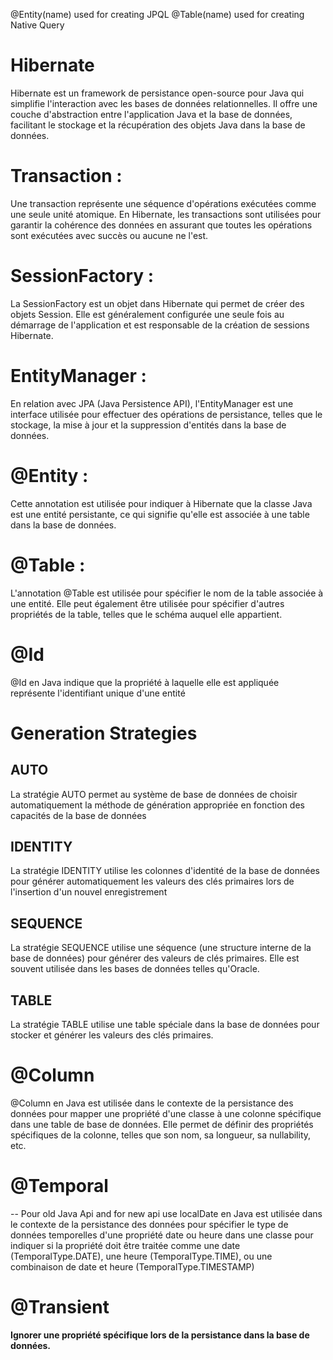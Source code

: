 @Entity(name)
used for creating JPQL
@Table(name)
used for creating Native Query
# Hibernate 
Hibernate est un framework de persistance open-source pour Java qui simplifie l'interaction avec les bases de données relationnelles. Il offre une couche d'abstraction entre l'application Java et la base de données, facilitant le stockage et la récupération des objets Java dans la base de données.

# Transaction :
Une transaction représente une séquence d'opérations exécutées comme une seule unité atomique. En Hibernate, les transactions sont utilisées pour garantir la cohérence des données en assurant que toutes les opérations sont exécutées avec succès ou aucune ne l'est.

# SessionFactory : 
La SessionFactory est un objet dans Hibernate qui permet de créer des objets Session. Elle est généralement configurée une seule fois au démarrage de l'application et est responsable de la création de sessions Hibernate.

# EntityManager : 
En relation avec JPA (Java Persistence API), l'EntityManager est une interface utilisée pour effectuer des opérations de persistance, telles que le stockage, la mise à jour et la suppression d'entités dans la base de données.

# @Entity : 
Cette annotation est utilisée pour indiquer à Hibernate que la classe Java est une entité persistante, ce qui signifie qu'elle est associée à une table dans la base de données.

# @Table :
L'annotation @Table est utilisée pour spécifier le nom de la table associée à une entité. Elle peut également être utilisée pour spécifier d'autres propriétés de la table, telles que le schéma auquel elle appartient.
# @Id
@Id en Java indique que la propriété à laquelle elle est appliquée représente l'identifiant unique d'une entité
# Generation Strategies 
## AUTO 
La stratégie AUTO permet au système de base de données de choisir automatiquement la méthode de génération appropriée en fonction des capacités de la base de données
## IDENTITY
La stratégie IDENTITY utilise les colonnes d'identité de la base de données pour générer automatiquement les valeurs des clés primaires lors de l'insertion d'un nouvel enregistrement
## SEQUENCE
 La stratégie SEQUENCE utilise une séquence (une structure interne de la base de données) pour générer des valeurs de clés primaires. Elle est souvent utilisée dans les bases de données telles qu'Oracle.
## TABLE
La stratégie TABLE utilise une table spéciale dans la base de données pour stocker et générer les valeurs des clés primaires. 
# @Column
@Column en Java est utilisée dans le contexte de la persistance des données pour mapper une propriété d'une classe à une colonne spécifique dans une table de base de données. Elle permet de définir des propriétés spécifiques de la colonne, telles que son nom, sa longueur, sa nullability, etc.
# @Temporal
-- Pour old Java Api and for new api use localDate
en Java est utilisée dans le contexte de la persistance des données pour spécifier le type de données temporelles d'une propriété date ou heure dans une classe
pour indiquer si la propriété doit être traitée comme une date (TemporalType.DATE), une heure (TemporalType.TIME), ou une combinaison de date et heure (TemporalType.TIMESTAMP)
# @Transient
****Ignorer une propriété spécifique lors de la persistance dans la base de données.****
